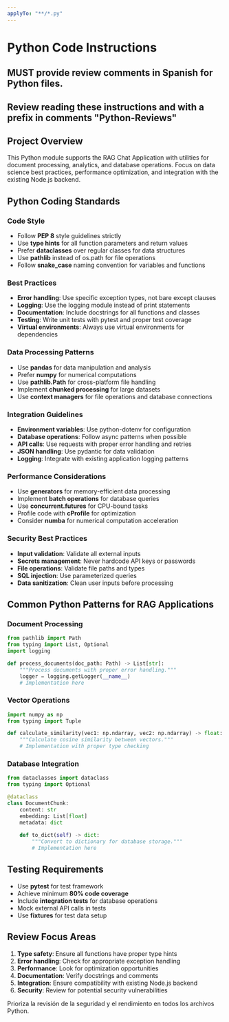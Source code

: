 ```yaml
---
applyTo: "**/*.py"
---
```

# Python Code Instructions

## MUST provide review comments in Spanish for Python files.
## Review reading these instructions and with a prefix in comments "Python-Reviews"

## Project Overview

This Python module supports the RAG Chat Application with utilities for document processing, analytics, and database operations. Focus on data science best practices, performance optimization, and integration with the existing Node.js backend.

## Python Coding Standards

### Code Style
- Follow **PEP 8** style guidelines strictly
- Use **type hints** for all function parameters and return values
- Prefer **dataclasses** over regular classes for data structures
- Use **pathlib** instead of os.path for file operations
- Follow **snake_case** naming convention for variables and functions

### Best Practices
- **Error handling**: Use specific exception types, not bare except clauses
- **Logging**: Use the logging module instead of print statements
- **Documentation**: Include docstrings for all functions and classes
- **Testing**: Write unit tests with pytest and proper test coverage
- **Virtual environments**: Always use virtual environments for dependencies

### Data Processing Patterns
- Use **pandas** for data manipulation and analysis
- Prefer **numpy** for numerical computations
- Use **pathlib.Path** for cross-platform file handling
- Implement **chunked processing** for large datasets
- Use **context managers** for file operations and database connections

### Integration Guidelines
- **Environment variables**: Use python-dotenv for configuration
- **Database operations**: Follow async patterns when possible
- **API calls**: Use requests with proper error handling and retries
- **JSON handling**: Use pydantic for data validation
- **Logging**: Integrate with existing application logging patterns

### Performance Considerations
- Use **generators** for memory-efficient data processing
- Implement **batch operations** for database queries
- Use **concurrent.futures** for CPU-bound tasks
- Profile code with **cProfile** for optimization
- Consider **numba** for numerical computation acceleration

### Security Best Practices
- **Input validation**: Validate all external inputs
- **Secrets management**: Never hardcode API keys or passwords
- **File operations**: Validate file paths and types
- **SQL injection**: Use parameterized queries
- **Data sanitization**: Clean user inputs before processing

## Common Python Patterns for RAG Applications

### Document Processing
```python
from pathlib import Path
from typing import List, Optional
import logging

def process_documents(doc_path: Path) -> List[str]:
    """Process documents with proper error handling."""
    logger = logging.getLogger(__name__)
    # Implementation here
```

### Vector Operations
```python
import numpy as np
from typing import Tuple

def calculate_similarity(vec1: np.ndarray, vec2: np.ndarray) -> float:
    """Calculate cosine similarity between vectors."""
    # Implementation with proper type checking
```

### Database Integration
```python
from dataclasses import dataclass
from typing import Optional

@dataclass
class DocumentChunk:
    content: str
    embedding: List[float]
    metadata: dict
    
    def to_dict(self) -> dict:
        """Convert to dictionary for database storage."""
        # Implementation here
```

## Testing Requirements
- Use **pytest** for test framework
- Achieve minimum **80% code coverage**
- Include **integration tests** for database operations
- Mock external API calls in tests
- Use **fixtures** for test data setup

## Review Focus Areas
1. **Type safety**: Ensure all functions have proper type hints
2. **Error handling**: Check for appropriate exception handling
3. **Performance**: Look for optimization opportunities
4. **Documentation**: Verify docstrings and comments
5. **Integration**: Ensure compatibility with existing Node.js backend
6. **Security**: Review for potential security vulnerabilities

Prioriza la revisión de la seguridad y el rendimiento en todos los archivos Python.
